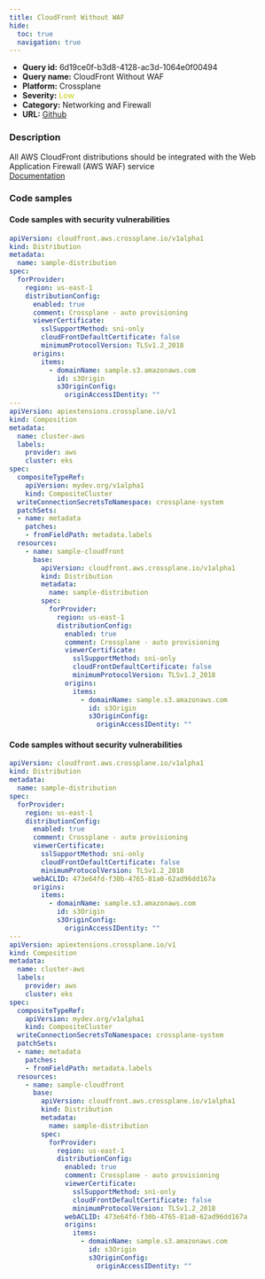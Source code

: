 ```yaml
---
title: CloudFront Without WAF
hide:
  toc: true
  navigation: true
---
```


<style>
  .highlight .hll {
    background-color: #ff171742;
  }
  .md-content {
    max-width: 1100px;
    margin: 0 auto;
  }
</style>

-   **Query id:** 6d19ce0f-b3d8-4128-ac3d-1064e0f00494
-   **Query name:** CloudFront Without WAF
-   **Platform:** Crossplane
-   **Severity:** <span style="color:#CC0">Low</span>
-   **Category:** Networking and Firewall
-   **URL:** [Github](https://github.com/Checkmarx/kics/tree/master/assets/queries/crossplane/aws/cloudfront_without_waf)

### Description
All AWS CloudFront distributions should be integrated with the Web Application Firewall (AWS WAF) service<br>
[Documentation](https://doc.crds.dev/github.com/crossplane/provider-aws/cloudfront.aws.crossplane.io/Distribution/v1alpha1@v0.29.0#spec-forProvider-distributionConfig-webACLID)

### Code samples
#### Code samples with security vulnerabilities
```yaml title="Postitive test num. 1 - yaml file" hl_lines="8 48"
apiVersion: cloudfront.aws.crossplane.io/v1alpha1
kind: Distribution
metadata:
  name: sample-distribution
spec:
  forProvider:
    region: us-east-1
    distributionConfig:
      enabled: true
      comment: Crossplane - auto provisioning
      viewerCertificate:
        sslSupportMethod: sni-only
        cloudFrontDefaultCertificate: false
        minimumProtocolVersion: TLSv1.2_2018
      origins:
        items:
          - domainName: sample.s3.amazonaws.com
            id: s3Origin
            s3OriginConfig:
              originAccessIDentity: ""
---
apiVersion: apiextensions.crossplane.io/v1
kind: Composition
metadata:
  name: cluster-aws
  labels:
    provider: aws
    cluster: eks
spec:
  compositeTypeRef:
    apiVersion: mydev.org/v1alpha1
    kind: CompositeCluster
  writeConnectionSecretsToNamespace: crossplane-system
  patchSets:
  - name: metadata
    patches:
    - fromFieldPath: metadata.labels
  resources:
    - name: sample-cloudfront
      base: 
        apiVersion: cloudfront.aws.crossplane.io/v1alpha1
        kind: Distribution
        metadata:
          name: sample-distribution
        spec:
          forProvider:
            region: us-east-1
            distributionConfig:
              enabled: true
              comment: Crossplane - auto provisioning
              viewerCertificate:
                sslSupportMethod: sni-only
                cloudFrontDefaultCertificate: false
                minimumProtocolVersion: TLSv1.2_2018
              origins:
                items:
                  - domainName: sample.s3.amazonaws.com
                    id: s3Origin
                    s3OriginConfig:
                      originAccessIDentity: ""

```


#### Code samples without security vulnerabilities
```yaml title="Negative test num. 1 - yaml file"
apiVersion: cloudfront.aws.crossplane.io/v1alpha1
kind: Distribution
metadata:
  name: sample-distribution
spec:
  forProvider:
    region: us-east-1
    distributionConfig:
      enabled: true
      comment: Crossplane - auto provisioning
      viewerCertificate:
        sslSupportMethod: sni-only
        cloudFrontDefaultCertificate: false
        minimumProtocolVersion: TLSv1.2_2018
      webACLID: 473e64fd-f30b-4765-81a0-62ad96dd167a   
      origins:
        items:
          - domainName: sample.s3.amazonaws.com
            id: s3Origin
            s3OriginConfig:
              originAccessIDentity: ""
---
apiVersion: apiextensions.crossplane.io/v1
kind: Composition
metadata:
  name: cluster-aws
  labels:
    provider: aws
    cluster: eks
spec:
  compositeTypeRef:
    apiVersion: mydev.org/v1alpha1
    kind: CompositeCluster
  writeConnectionSecretsToNamespace: crossplane-system
  patchSets:
  - name: metadata
    patches:
    - fromFieldPath: metadata.labels
  resources:
    - name: sample-cloudfront
      base: 
        apiVersion: cloudfront.aws.crossplane.io/v1alpha1
        kind: Distribution
        metadata:
          name: sample-distribution
        spec:
          forProvider:
            region: us-east-1
            distributionConfig:
              enabled: true
              comment: Crossplane - auto provisioning
              viewerCertificate:
                sslSupportMethod: sni-only
                cloudFrontDefaultCertificate: false
                minimumProtocolVersion: TLSv1.2_2018
              webACLID: 473e64fd-f30b-4765-81a0-62ad96dd167a
              origins:
                items:
                  - domainName: sample.s3.amazonaws.com
                    id: s3Origin
                    s3OriginConfig:
                      originAccessIDentity: ""

```
